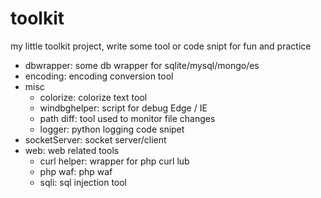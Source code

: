# toolkit

my little toolkit project, write some tool or code snipt for fun and practice

* dbwrapper: some db wrapper for sqlite/mysql/mongo/es
* encoding: encoding conversion tool
* misc
    * colorize: colorize text tool
    * windbghelper: script for debug Edge / IE
    * path diff: tool used to monitor file changes
    * logger: python logging code snipet
* socketServer: socket server/client
* web: web related tools
    * curl helper: wrapper for php curl lub
    * php waf: php waf
    * sqli: sql injection tool